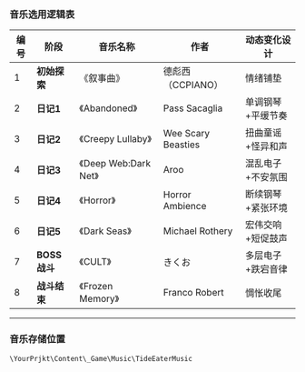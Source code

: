 ### **音乐选用逻辑表**

| 编号  | **阶段**     | 音乐名称                | 作者                 | 动态变化设计    |
| --- | ---------- | ------------------- | ------------------ | --------- |
| 1   | **初始探索**   | 《叙事曲》               | 德彪西（CCPIANO）       | 情绪铺垫      |
| 2   | **日记1**    | 《Abandoned》         | Pass Sacaglia      | 单调钢琴+平缓节奏 |
| 3   | **日记2**    | 《Creepy Lullaby》    | Wee Scary Beasties | 扭曲童谣+怪异和声 |
| 4   | **日记3**    | 《Deep Web:Dark Net》 | Aroo               | 混乱电子+不安氛围 |
| 5   | **日记4**    | 《Horror》            | Horror Ambience    | 断续钢琴+紧张环境 |
| 6   | **日记5**    | 《Dark Seas》         | Michael Rothery    | 宏伟交响+短促鼓声 |
| 7   | **BOSS战斗** | 《CULT》              | きくお                | 多层电子+跌宕音律 |
| 8   | **战斗结束**   | 《Frozen Memory》     | Franco Robert      | 惆怅收尾      |

---

### **音乐存储位置**

`\YourPrjkt\Content\_Game\Music\TideEaterMusic`
